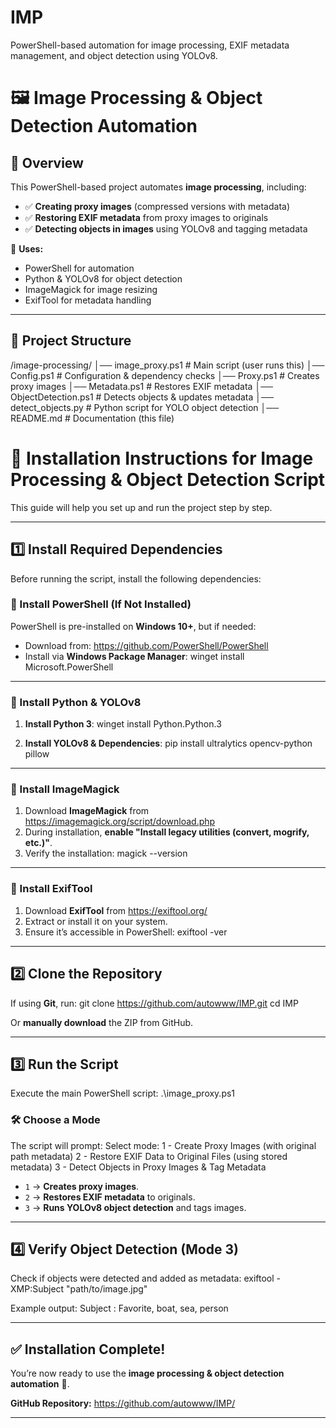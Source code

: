 # IMP
PowerShell-based automation for image processing, EXIF metadata management, and object detection using YOLOv8.

# 🖼️ Image Processing & Object Detection Automation

## 🚀 Overview
This PowerShell-based project automates **image processing**, including:
- ✅ **Creating proxy images** (compressed versions with metadata)
- ✅ **Restoring EXIF metadata** from proxy images to originals
- ✅ **Detecting objects in images** using YOLOv8 and tagging metadata

🔗 **Uses:**
- PowerShell for automation
- Python & YOLOv8 for object detection
- ImageMagick for image resizing
- ExifTool for metadata handling

---

## 📁 Project Structure

/image-processing/
│── image_proxy.ps1          # Main script (user runs this)
│── Config.ps1               # Configuration & dependency checks
│── Proxy.ps1                # Creates proxy images
│── Metadata.ps1             # Restores EXIF metadata
│── ObjectDetection.ps1      # Detects objects & updates metadata
│── detect_objects.py        # Python script for YOLO object detection
│── README.md                # Documentation (this file)

# 🚀 Installation Instructions for Image Processing & Object Detection Script

This guide will help you set up and run the project step by step.

---

## 1️⃣ Install Required Dependencies

Before running the script, install the following dependencies:

### 🔹 Install PowerShell (If Not Installed)
PowerShell is pre-installed on **Windows 10+**, but if needed:
- Download from: https://github.com/PowerShell/PowerShell
- Install via **Windows Package Manager**:
  winget install Microsoft.PowerShell

---

### 🔹 Install Python & YOLOv8
1. **Install Python 3**:
   winget install Python.Python.3

2. **Install YOLOv8 & Dependencies**:
   pip install ultralytics opencv-python pillow

---

### 🔹 Install ImageMagick
1. Download **ImageMagick** from https://imagemagick.org/script/download.php
2. During installation, **enable "Install legacy utilities (convert, mogrify, etc.)"**.
3. Verify the installation:
   magick --version

---

### 🔹 Install ExifTool
1. Download **ExifTool** from https://exiftool.org/
2. Extract or install it on your system.
3. Ensure it’s accessible in PowerShell:
   exiftool -ver

---

## 2️⃣ Clone the Repository
If using **Git**, run:
   git clone https://github.com/autowww/IMP.git
   cd IMP

Or **manually download** the ZIP from GitHub.

---

## 3️⃣ Run the Script
Execute the main PowerShell script:
   .\image_proxy.ps1

### 🛠️ Choose a Mode
The script will prompt:
   Select mode:
   1 - Create Proxy Images (with original path metadata)
   2 - Restore EXIF Data to Original Files (using stored metadata)
   3 - Detect Objects in Proxy Images & Tag Metadata

- `1` → **Creates proxy images**.
- `2` → **Restores EXIF metadata** to originals.
- `3` → **Runs YOLOv8 object detection** and tags images.

---

## 4️⃣ Verify Object Detection (Mode 3)
Check if objects were detected and added as metadata:
   exiftool -XMP:Subject "path/to/image.jpg"

Example output:
   Subject                         : Favorite, boat, sea, person

---

## ✅ Installation Complete!
You’re now ready to use the **image processing & object detection automation** 🎯. 

**GitHub Repository:** https://github.com/autowww/IMP/

---


